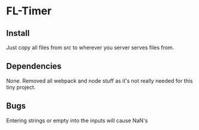 # FL-Timer

## Install

Just copy all files from _src_ to wherever you server serves files from.

## Dependencies

None. Removed all webpack and node stuff as it's not really needed for this tiny project.

## Bugs

Entering strings or empty into the inputs will cause NaN's
